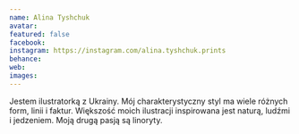 ```yaml
---
name: Alina Tyshchuk
avatar: 
featured: false
facebook: 
instagram: https://instagram.com/alina.tyshchuk.prints
behance: 
web:
images:
---
```

Jestem ilustratorką z Ukrainy. Mój charakterystyczny styl ma wiele różnych form, linii i faktur. Większość moich ilustracji inspirowana jest naturą, ludźmi i jedzeniem.
Moją drugą pasją są linoryty.

